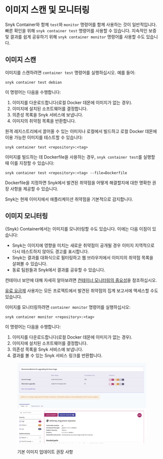 # 이미지 스캔 및 모니터링

Snyk Container와 함께 `test`와 `monitor` 명령어를 함께 사용하는 것이 일반적입니다. 빠른 확인을 위해 `snyk container test` 명령어를 사용할 수 있습니다. 지속적인 보증 및 결과를 쉽게 공유하기 위해 `snyk container monitor` 명령어를 사용할 수도 있습니다.

## 이미지 스캔

이미지를 스캔하려면 `container test` 명령어를 실행하십시오. 예를 들어:

```
snyk container test debian
```

이 명령어는 다음을 수행합니다:

1. 이미지를 다운로드합니다(로컬 Docker 데몬에 이미지가 없는 경우).
2. 이미지에 설치된 소프트웨어를 결정합니다.
3. 의존성 목록을 Snyk 서비스에 보냅니다.
4. 이미지의 취약점 목록을 반환합니다.

원격 레지스트리에서 끌어올 수 있는 이미지나 로컬에서 빌드하고 로컬 Docker 데몬에 이용 가능한 이미지를 테스트할 수 있습니다:

```
snyk container test <repository>:<tag>
```

이미지를 빌드하는 데 Dockerfile을 사용하는 경우, `snyk container test`를 실행할 때 이를 지정할 수 있습니다:

```
snyk container test <repository>:<tag> --file=Dockerfile
```

Dockerfile을 지정하면 Snyk에서 발견된 취약점을 어떻게 해결할지에 대한 명확한 권장 사항을 제공할 수 있습니다.

Snyk는 현재 이미지에서 애플리케이션 취약점을 기본적으로 감지합니다.

## 이미지 모니터링

{Snyk} Container에서는 이미지를 모니터링할 수도 있습니다. 이에는 다음 이점이 있습니다:

* Snyk는 이미지에 영향을 미치는 새로운 취약점이 공개될 경우 이미지 지역적으로 다시 테스트하지 않아도 경고를 표시합니다.
* Snyk는 결과를 대화식으로 필터링하고 웹 브라우저에서 이미지의 취약점 목록을 살펴볼 수 있습니다.
* 동료 팀원들과 Snyk에서 결과를 공유할 수 있습니다.

컨테이너 보안에 대해 자세히 알아보려면 [컨테이너 모니터링의 중요성](https://snyk.io/learn/container-security/container-monitoring/)을 참조하십시오.

[유료 요금제](https://snyk.io/plans) 사용자는 모든 프로젝트에서 발견된 취약점의 집계 보고서에 액세스할 수도 있습니다.

이미지를 모니터링하려면 `container monitor` 명령어를 실행하십시오:

```
snyk container monitor <repository>:<tag>
```

이 명령어는 다음을 수행합니다:

1. 이미지를 다운로드합니다(로컬 Docker 데몬에 이미지가 없는 경우).
2. 이미지에 설치된 소프트웨어를 결정합니다.
3. 의존성 목록을 Snyk 서비스에 보냅니다.
4. 결과를 볼 수 있는 Snyk 서비스 링크를 반환합니다.

<figure><img src="../../../.gitbook/assets/monitor.png" alt="기본 이미지 업데이트 권장 사항"><figcaption><p>기본 이미지 업데이트 권장 사항</p></figcaption></figure>
